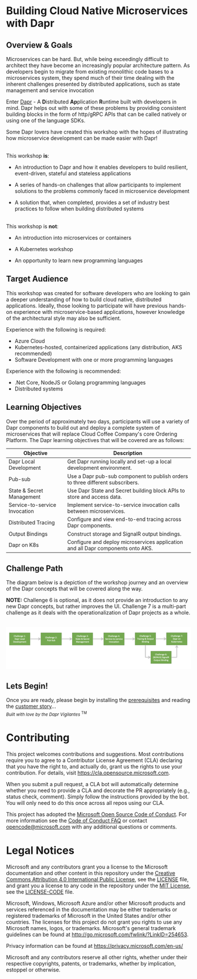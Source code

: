 # Building Cloud Native Microservices with Dapr

## Overview & Goals

Microservices can be hard. But, while being exceedingly difficult to architect they have become an increasingly popular architecture pattern. As developers begin to migrate from existing monolithic code bases to a microservices system, they spend much of their time dealing with the inherent challenges presented by distributed applications, such as state management and service invocation 

Enter [Dapr](https://dapr.io/) - A **D**istributed **Ap**plication **R**untime built with developers in mind. Dapr helps out with some of these problems by providing consistent building blocks in the form of http/gRPC APIs that can be called natively or using one of the language SDKs.

Some Dapr lovers have created this workshop with the hopes of illustrating how microservice development can be made easier with Dapr!

\
This workshop **is**:

* An introduction to Dapr and how it enables developers to build resilient, event-driven, stateful and stateless applications

* A series of hands-on challenges that allow participants to implement solutions to the problems commonly faced in microservice development

* A solution that, when completed, provides a set of industry best practices to follow when building distributed systems

\
This workshop is **not**:

* An introduction into microservices or containers

* A Kubernetes workshop 

* An opportunity to learn new programming languages

## Target Audience

This workshop was created for software developers who are looking to gain a deeper understanding of how to build cloud native, distributed applications. Ideally, those looking to participate will have previous hands-on experience with microservice-based applications, however knowledge of the architectural style may also be sufficient.

Experience with the following is required:

* Azure Cloud
* Kubernetes-hosted, containerized applications (any distribution, AKS recommended)
* Software Development with one or more programming languages 

Experience with the following is recommended:

* .Net Core, NodeJS or Golang programming languages 
* Distributed systems

## Learning Objectives

Over the period of approximately two days, participants will use a variety of Dapr components to build out and deploy a complete system of microservices that will replace Cloud Coffee Company's core Ordering Platform. The Dapr learning objectives that will be covered are as follows:

| Objective      | Description                                                                                |
|------------------|-------------------------------------------------------------------------------------------------------------|
| Dapr Local Development | Get Dapr running locally and set-up a local development environment. |
| Pub-sub | Use a Dapr pub-sub component to publish orders to three different subscribers.     |
| State & Secret Management   | Use Dapr State and Secret building block APIs to store and access data. |
| Service-to-service Invocation | Implement service-to-service invocation calls between microservices. |
| Distributed Tracing | Configure and view end-to-end tracing across Dapr components. |
| Output Bindings | Construct storage and SignalR output bindings. |
| Dapr on K8s | Configure and deploy microservices application and all Dapr components onto AKS. |

## Challenge Path

The diagram below is a depiction of the workshop journey and an overview of the Dapr concepts that will be covered along the way. 

**NOTE:** Challenge 6 is optional, as it does not provide an introduction to any new Dapr concepts, but rather improves the UI. Challenge 7 is a multi-part challenge as it deals with the operationalization of Dapr projects as a whole.

\
![Challenge Path](challenges/images/challenge-path.png)

## Lets Begin!

Once you are ready, please begin by installing the [prerequisites](./prerequisites.md) and reading the [customer story](customer-story.md)...
\
<sub> *Built with love by the Dapr Vigilantes* <sup>TM</sup> </sub>

# Contributing

This project welcomes contributions and suggestions.  Most contributions require you to agree to a
Contributor License Agreement (CLA) declaring that you have the right to, and actually do, grant us
the rights to use your contribution. For details, visit https://cla.opensource.microsoft.com.

When you submit a pull request, a CLA bot will automatically determine whether you need to provide
a CLA and decorate the PR appropriately (e.g., status check, comment). Simply follow the instructions
provided by the bot. You will only need to do this once across all repos using our CLA.

This project has adopted the [Microsoft Open Source Code of Conduct](https://opensource.microsoft.com/codeofconduct/).
For more information see the [Code of Conduct FAQ](https://opensource.microsoft.com/codeofconduct/faq/) or
contact [opencode@microsoft.com](mailto:opencode@microsoft.com) with any additional questions or comments.

# Legal Notices

Microsoft and any contributors grant you a license to the Microsoft documentation and other content
in this repository under the [Creative Commons Attribution 4.0 International Public License](https://creativecommons.org/licenses/by/4.0/legalcode),
see the [LICENSE](LICENSE) file, and grant you a license to any code in the repository under the [MIT License](https://opensource.org/licenses/MIT), see the
[LICENSE-CODE](LICENSE-CODE) file.

Microsoft, Windows, Microsoft Azure and/or other Microsoft products and services referenced in the documentation
may be either trademarks or registered trademarks of Microsoft in the United States and/or other countries.
The licenses for this project do not grant you rights to use any Microsoft names, logos, or trademarks.
Microsoft's general trademark guidelines can be found at http://go.microsoft.com/fwlink/?LinkID=254653.

Privacy information can be found at https://privacy.microsoft.com/en-us/

Microsoft and any contributors reserve all other rights, whether under their respective copyrights, patents,
or trademarks, whether by implication, estoppel or otherwise.
